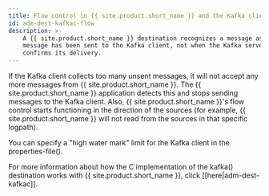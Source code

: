 ```yaml
---
title: Flow control in {{ site.product.short_name }} and the Kafka client
id: adm-dest-kafkac-flow
description: >-
    A {{ site.product.short_name }} destination recognizes a message as sent when the
    message has been sent to the Kafka client, not when the Kafka server
    confirms its delivery.
---
```


If the Kafka client collects too many unsent messages, it will not
accept any more messages from {{ site.product.short_name }}. The {{ site.product.short_name }}
application detects this and stops sending messages to the Kafka client.
Also, {{ site.product.short_name }}'s flow control starts functioning in the direction
of the sources (for example, {{ site.product.short_name }} will not read from the
sources in that specific logpath).

You can specify a "high water mark" limit for the Kafka client in the
properties-file().

For more information about how the C implementation of the kafka()
destination works with {{ site.product.short_name }}, click [[here|adm-dest-kafkac]].
